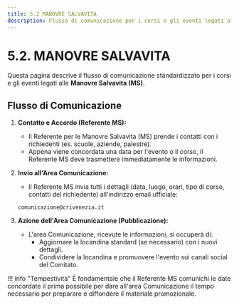 ```yaml
---
title: 5.2 MANOVRE SALVAVITA
description: Flusso di comunicazione per i corsi e gli eventi legati alle Manovre Salvavita (MS).
---
```


# 5.2. MANOVRE SALVAVITA

Questa pagina descrive il flusso di comunicazione standardizzato per i corsi e gli eventi legati alle **Manovre Salvavita (MS)**.

## Flusso di Comunicazione

1.  **Contatto e Accordo (Referente MS):**
    * Il Referente per le Manovre Salvavita (MS) prende i contatti con i richiedenti (es. scuole, aziende, palestre).
    * Appena viene concordata una data per l'evento o il corso, il Referente MS deve trasmettere immediatamente le informazioni.

2.  **Invio all'Area Comunicazione:**
    * Il Referente MS invia tutti i dettagli (data, luogo, orari, tipo di corso, contatti del richiedente) all'indirizzo email ufficiale:
    
    `comunicazione@crivenezia.it`

3.  **Azione dell'Area Comunicazione (Pubblicazione):**
    * L'area Comunicazione, ricevute le informazioni, si occuperà di:
        * Aggiornare la locandina standard (se necessario) con i nuovi dettagli.
        * Condividere la locandina e promuovere l'evento sui canali social del Comitato.

!!! info "Tempestività"
    È fondamentale che il Referente MS comunichi le date concordate il prima possibile per dare all'area Comunicazione il tempo necessario per preparare e diffondere il materiale promozionale.
